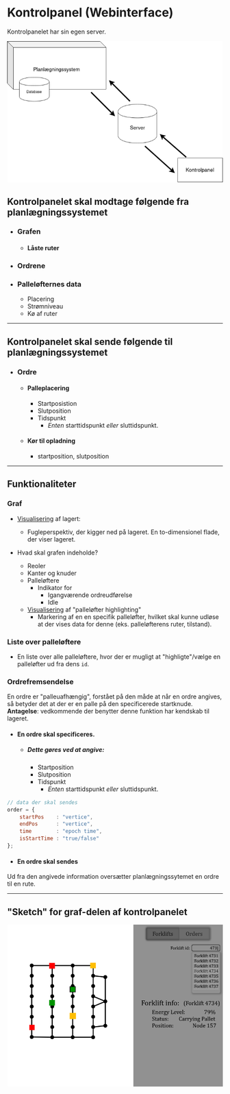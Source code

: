 #  Kontrolpanel (Webinterface)

Kontrolpanelet har sin egen server.

![](kontrolpanel.png)

## Kontrolpanelet skal modtage følgende fra planlægningssystemet

- ### Grafen
  - #### Låste ruter
- ### Ordrene
- ### Palleløfternes data
  - Placering
  - Strømniveau
  - Kø af ruter

---

## Kontrolpanelet skal sende følgende til planlægningssystemet

- ### Ordre
  - #### Palleplacering
    - Startposistion
    - Slutposition
    - Tidspunkt 
      - *Enten* starttidspunkt *eller* sluttidspunkt.
  - #### Kør til opladning
    - startposition, slutposition 

--- 

## Funktionaliteter

### Graf 

- [Visualisering](http://sigmajs.org/#usecases) af lagert:
  - Fugleperspektiv, der kigger ned på lageret. En to-dimensionel flade, der viser lageret. 

- Hvad skal grafen indeholde?
  - Reoler
  - Kanter og knuder
  - Palleløftere
    - Indikator for 
      - Igangværende ordreudførelse
      - Idle
  - [Visualisering](http://sigmajs.org/#usecases) af "palleløfter highlighting"
    - Markering af en en specifik palleløfter, hvilket skal kunne udløse at der vises data for denne (eks. palleløfterens ruter, tilstand).

### Liste over palleløftere
- En liste over alle palleløftere, hvor der er mugligt at "highligte"/vælge en palleløfter ud fra dens `id`.


### Ordrefremsendelse
En ordre er "palleuafhængig", forstået på den måde at når en ordre angives, så betyder det at der er en palle på den specificerede startknude. 
**Antagelse**: vedkommende der benytter denne funktion har kendskab til lageret.

- #### En ordre skal specificeres.
  - ##### Dette gøres ved at angive:
    - Startposition
    - Slutposition
    - Tidspunkt
        - *Enten* starttidspunkt *eller* sluttidspunkt.

```javascript
// data der skal sendes
order = {
    startPos    : "vertice",
    endPos      : "vertice",
    time        : "epoch time", 
    isStartTime : "true/false" 
};

```


- #### En ordre skal sendes

Ud fra den angivede information oversætter planlægningssytemet en ordre til en rute. 

--- 

## "Sketch" for graf-delen af kontrolpanelet

![](webinterface.png)